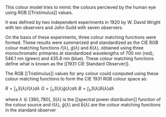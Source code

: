 This colour model tries to mimic the colours percieved by the human eye using RGB [[Tristimulus]] values. 

It was defined by two independent experiments in 1920 by W. David Wright with ten observers and John Guild with seven observers.

On the basis of these experiments, three colour matching functions were formed. These results were summarized and standardized as the CIE RGB colour matching functions $\bar{r}(\lambda)$, $\bar{g}(\lambda)$ and $\bar{b}(\lambda)$, obtained using three monochromatic primaries at standardized wavelengths of 700 nm (red), 546.1 nm (green) and 435.8 nm (blue). These colour matching functions define what is known as the  [[1931 CIE Standard Observer]].

The RGB [[Tristimulus]] values for any colour could computed using these colour matching functions to form the CIE 1931 RGB colour space as:

$R=\int_{\lambda}S(\lambda)\bar{r}(\lambda)d\lambda$
$G=\int_{\lambda}S(\lambda)\bar{g}(\lambda)d\lambda$
$B=\int_{\lambda}S(\lambda)\bar{b}(\lambda)d\lambda$

where $\lambda\in [380, 780]$,
$S(\lambda)$ is the [[spectral power distribution]] function of the colour source
and $\bar{r}(\lambda)$, $\bar{g}(\lambda)$ and $\bar{b}(\lambda)$ are the colour matching functions in the standard observer
